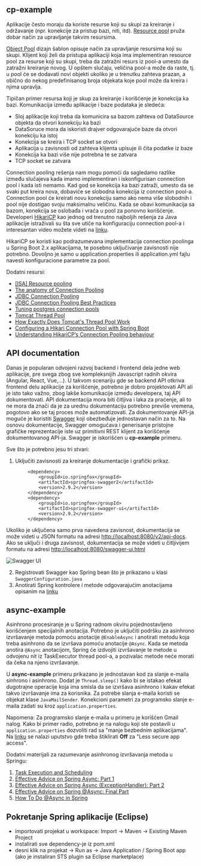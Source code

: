 ## cp-example

Aplikacije često moraju da koriste resurse koji su skupi za kreiranje i održavanje (npr. konekcije za pristup bazi, niti, itd).
[Resource pool](https://martinfowler.com/bliki/ResourcePool.html) pruža dobar način za upravljanje takvim resursima.

[Object Pool](https://sourcemaking.com/design_patterns/object_pool) dizajn šablon opisuje način za upravljanje resursima koji su skupi. Klijent koji želi da pristupa aplikaciji koja ima implementiran resource pool za resurse koji su skupi, treba da zatražni resurs iz pool-a umesto da zatražni kreiranje novog.
U opštem slučaju, veličina pool-a može da raste, tj. u pool će se dodavati novi objekti ukoliko je u trenutku zahteva prazan, a obično do nekog predefinisanog broja objekata koje pool može da kreira i njima upravlja.

Tipičan primer resursa koji je skup za kreiranje i korišćenje je konekcija ka bazi.
Komunikacija između aplikacije i baze podataka je sledeća:

- Sloj aplikacije koji treba da komunicira sa bazom zahteva od DataSource objekta da otvori konekciju ka bazi
- DataSoruce mora da iskoristi drajver odgovarajuće baze da otvori konekciju ka istoj
- Konekcija se kreira i TCP socket se otvori
- Aplikacija u zavisnosti od zahteva klijenta upisuje ili čita podatke iz baze
- Konekcija ka bazi više nije potrebna te se zatvara
- TCP socket se zatvara

Connection pooling rešenja nam mogu pomoći da sagledamo razlike između slučajeva kada imamo implementiran i iskonfigurisan connection pool i kada isti nemamo.
Kad god se konekcija ka bazi zatraži, umesto da se svaki put kreira nova, dobaviće se slobodna konekcija iz connection pool-a. Connection pool će kreirati novu konekciju samo ako nema više slobodnih i pool nije dostigao svoju maksimalnu veličinu. Kada se obavi komunikacija sa bazom, konekcija se oslobađa i vraća u pool za ponovno korišćenje.
Developeri [HikariCP](https://github.com/brettwooldridge/HikariCP) kao jednog od trenutno najboljih rešenja za Java aplikacije istraživali su šta sve utiče na konfiguraciju connection pool-a i interesantan video možete videti na [linku](https://github.com/brettwooldridge/HikariCP/wiki/About-Pool-Sizing).

HikariCP se koristi kao podrazumevana implementacija connection poolinga u Spring Boot 2.x aplikacijama, te posebno uključivanje zavisnosti nije potrebno.
Dovoljno je samo u application.properties ili application.yml fajlu navesti konfiguracione parametre za pool.

Dodatni resursi:

- [[ISA] Resource pooling](https://www.youtube.com/watch?v=2OOkR4jgomU)
- [The anatomy of Connection Pooling](https://vladmihalcea.com/the-anatomy-of-connection-pooling/)
- [JDBC Connection Pooling](https://www.progress.com/tutorials/jdbc/jdbc-jdbc-connection-pooling)
- [JDBC Connection Pooling Best Practices](https://javaranch.com/journal/200601/JDBCConnectionPooling.html)
- [Tuning postgres connection pools](https://developer.bring.com/blog/tuning-postgres-connection-pools/)
- [Tomcat Thread Pool](https://tomcat.apache.org/tomcat-9.0-doc/config/executor.html)
- [How Exactly Does Tomcat's Thread Pool Work](https://stackoverflow.com/questions/22854498/how-exactly-does-tomcats-threadpool-work)
- [Configuring a Hikari Connection Pool with Spring Boot](https://www.baeldung.com/spring-boot-hikari)
- [Understanding HikariCP’s Connection Pooling behaviour](https://medium.com/@rajchandak1993/understanding-hikaricps-connection-pooling-behaviour-467c5a1a1506)

## API documentation

Danas je popularan odvojeni razvoj backend i frontend dela jedne web aplikacije, pre svega zbog sve kompleksnijih Javascript radnih okvira (Angular, React, Vue,...).
U takvom scenariju gde se backend API otkriva frontend delu aplikacije za korišćenje, potrebno je dobro projektovati API ali je isto tako važno, zbog lakše komunikacije između developera, taj API dokumentovati.
API dokumentacija mora biti čitljiva i laka za praćenje, ali to ne mora da znači da je za urednu dokumentaciju potrebno previše vremena, pogotovo ako se taj proces može automatizovati.
Za dokumentovanje API-ja moguće je koristiti [Swagger](https://swagger.io/) koji obezbeđuje jednostavan način za to. Na osnovu dokumentacije, Swagger omogućava i generisanje pristojne grafičke reprezentacije iste uz primitivni REST klijent za korišćenje dokumentovanog API-ja.
Swagger je iskorišćen u **cp-example** primeru.

Sve što je potrebno jesu tri stvari:
1. Uključiti zavisnosti za kreiranje dokumentacije i grafički prikaz.

```
        <dependency>
			<groupId>io.springfox</groupId>
			<artifactId>springfox-swagger2</artifactId>
			<version>2.9.2</version>
		</dependency>
		<dependency>
			<groupId>io.springfox</groupId>
			<artifactId>springfox-swagger-ui</artifactId>
			<version>2.9.2</version>
		</dependency>
```
Ukoliko je uključena samo prva navedena zavisnost, dokumentacija se može videti u JSON formatu na adresi [http://localhost:8080/v2/api-docs](http://localhost:8080/v2/api-docs). Ako se uključi i druga zavisnost, dokumentacija se može videti u čitljivijem formatu na adresi [http://localhost:8080/swagger-ui.html](http://localhost:8080/swagger-ui.html)

![Swagger UI](https://i.imgur.com/JI354gs.png "Swagger UI")

2. Registrovati Swagger kao Spring bean što je prikazano u klasi `SwaggerConfiguration.java`
3. Anotirati Spring kontrolere i metode odgovarajućim anotacijama opisanim na [linku](https://github.com/swagger-api/swagger-core/wiki/Annotations-1.5.X)

## async-example

Asinhrono procesiranje je u Spring radnom okviru pojednostavljeno korišćenjem specijalnih anotacija.
Potrebno je uključiti podršku za asinhrono izvršavanje metoda pomoću anotacije `@EnableAsync` i anotirati metodu koja treba asinhrono da se izvršava pomoću anotacije `@Async`.
Kada se metoda anotira `@Async` anotacijom, Spring će izdvojiti izvršavanje te metode u odvojenu nit iz TaskExecutor thread pool-a, a pozivalac metode neće morati da čeka na njeno izvršavanje.

U **async-example** primeru prikazano je jednostavan kod za slanje e-maila sinhrono i asinhrono. Dodat je `Thread.sleep()` kako bi se istakao efekat dugotrajne operacije koja ima smisla da se izvršava asinhrono i kakav efekat takvo izvršavanje ima za korisnika. Za potrebe slanja e-maila koristi se objekat klase `JavaMailSender`. Konekcioni parametri za programsko slanje e-maila zadati su kroz `application.properties`.

Napomena: Za programsko slanje e-maila u primeru je korišćen Gmail nalog. Kako bi primer radio, potrebno je na nalogu koji ste postavili u `application.properties` dozvoliti rad sa "manje bezbednim aplikacijama". Na [linku](https://support.google.com/accounts/answer/6010255?hl=en) se nalazi uputstvo gde treba štiklirati __Off__ za "Less secure app access".

Dodatni materijali za razumevanje asinhronog izvršavanja metoda u Springu:

1. [Task Execution and Scheduling](https://docs.spring.io/spring/docs/current/spring-framework-reference/integration.html#scheduling)
2. [Effective Advice on Spring Async: Part 1](https://dzone.com/articles/effective-advice-on-spring-async-part-1)
3. [Effective Advice on Spring Async (ExceptionHandler): Part 2](https://dzone.com/articles/effective-advice-on-spring-async-exceptionhandler-1)
4. [Effective Advice on Spring @Async: Final Part](https://dzone.com/articles/effective-advice-on-spring-async-final-part-1)
5. [How To Do @Async in Spring](https://www.baeldung.com/spring-async)


## Pokretanje Spring aplikacije (Eclipse)

* importovati projekat u workspace: Import -> Maven -> Existing Maven Project
* instalirati sve dependency-je iz pom.xml
* desni klik na projekat -> Run as -> Java Application / Spring Boot app (ako je instaliran STS plugin sa Eclipse marketplace)